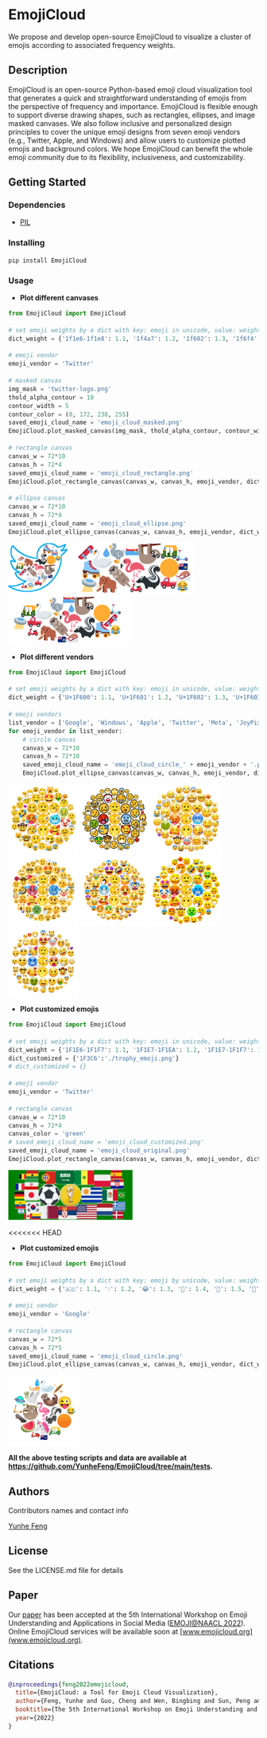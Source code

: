 # EmojiCloud

We propose and develop open-source EmojiCloud to visualize a cluster of emojis according to associated frequency weights.

## Description

EmojiCloud is an open-source Python-based emoji cloud visualization tool that generates a quick and straightforward understanding of emojis from the perspective of frequency and importance. EmojiCloud is flexible enough to support diverse drawing shapes, such as rectangles, ellipses, and image masked canvases. We also follow inclusive and personalized design principles to cover the unique emoji designs from seven emoji vendors (e.g., Twitter, Apple, and Windows) and allow users to customize plotted emojis and background colors. We hope EmojiCloud can benefit the whole emoji community due to its flexibility, inclusiveness, and customizability.

## Getting Started

### Dependencies

* [PIL](https://pypi.org/project/Pillow/)

### Installing

```
pip install EmojiCloud
```

### Usage

* **Plot different canvases**
```Python 
from EmojiCloud import EmojiCloud

# set emoji weights by a dict with key: emoji in unicode, value: weight
dict_weight = {'1f1e6-1f1e8': 1.1, '1f4a7': 1.2, '1f602': 1.3, '1f6f4': 1.4, '1f6f5': 1.5, '1f6f6': 1.6, '1f6f7': 1.7, '1f6f8': 1.8, '1f6f9': 1.9, '1f6fa': 2.0, '1f6fb': 2.1, '1f6fc': 2.2, '1f7e0': 2.3, '1f9a2': 2.4, '1f9a3': 2.5, '1f9a4': 2.6, '1f9a5': 2.7, '1f9a6': 2.8, '1f9a8': 2.9, '1f9a9': 3.0}

# emoji vendor 
emoji_vendor = 'Twitter'

# masked canvas 
img_mask = 'twitter-logo.png'
thold_alpha_contour = 10 
contour_width = 5
contour_color = (0, 172, 238, 255)
saved_emoji_cloud_name = 'emoji_cloud_masked.png'
EmojiCloud.plot_masked_canvas(img_mask, thold_alpha_contour, contour_width, contour_color, emoji_vendor, dict_weight, saved_emoji_cloud_name)

# rectangle canvas 
canvas_w = 72*10
canvas_h = 72*4
saved_emoji_cloud_name = 'emoji_cloud_rectangle.png'
EmojiCloud.plot_rectangle_canvas(canvas_w, canvas_h, emoji_vendor, dict_weight, saved_emoji_cloud_name)

# ellipse canvas
canvas_w = 72*10
canvas_h = 72*4
saved_emoji_cloud_name = 'emoji_cloud_ellipse.png'
EmojiCloud.plot_ellipse_canvas(canvas_w, canvas_h, emoji_vendor, dict_weight, saved_emoji_cloud_name)
```

<p float="left">
    <img src="https://github.com/YunheFeng/EmojiCloud/blob/main/tests/test_results/emoji_cloud_masked.png" height="100" />
    <img src="https://github.com/YunheFeng/EmojiCloud/blob/main/tests/test_results/emoji_cloud_rectangle.png" height="100" />
    <img src="https://github.com/YunheFeng/EmojiCloud/blob/main/tests/test_results/emoji_cloud_ellipse.png" height="100" />
</p>

* **Plot different vendors**
```Python 
from EmojiCloud import EmojiCloud

# set emoji weights by a dict with key: emoji in unicode, value: weight
dict_weight = {'U+1F600': 1.1, 'U+1F601': 1.2, 'U+1F602': 1.3, 'U+1F603': 1.4, 'U+1F604': 1.5, 'U+1F605': 1.6, 'U+1F606': 1.7, 'U+1F607': 1.8, 'U+1F608': 1.9, 'U+1F609': 2.0, 'U+1F610': 2.1, 'U+1F612': 2.2, 'U+1F613': 2.3, 'U+1F614': 2.4, 'U+1F616': 2.5, 'U+1F617': 2.6, 'U+1F618': 2.7, 'U+1F619': 2.8, 'U+1F620': 2.9, 'U+1F621': 3.0, 'U+1F622': 3.1, 'U+1F624': 3.2, 'U+1F625': 3.3, 'U+1F628': 3.4, 'U+1F629': 3.5, 'U+1F630': 3.6, 'U+1F631': 3.7, 'U+1F632': 3.8, 'U+1F633': 3.9, 'U+1F634': 4.0, 'U+1F635': 4.1, 'U+1F637': 4.2, 'U+1F638': 4.3, 'U+1F639': 4.4, 'U+1F640': 4.5, 'U+1F641': 4.6, 'U+1F642': 4.7, 'U+1F643': 4.8, 'U+1F644': 4.9, 'U+1F910': 5.0, 'U+1F911': 5.1, 'U+1F912': 5.2, 'U+1F913': 5.3, 'U+1F914': 5.4, 'U+1F915': 5.5, 'U+1F917': 5.6, 'U+1F920': 5.7, 'U+1F921': 5.8, 'U+1F922': 5.9, 'U+1F923': 6.0, 'U+1F924': 6.1, 'U+1F925': 6.2, 'U+1F927': 6.3, 'U+1F929': 6.4, 'U+1F970': 6.5, 'U+1F971': 6.6, 'U+1F973': 6.7, 'U+1F974': 6.8, 'U+1F975': 6.9, 'U+1F976': 7.0, 'U+1FAE1': 7.1, 'U+1FAE2': 7.2, 'U+1FAE3': 7.3}

# emoji vendors
list_vendor = ['Google', 'Windows', 'Apple', 'Twitter', 'Meta', 'JoyPixels', 'Samsung']
for emoji_vendor in list_vendor:
    # circle canvas
    canvas_w = 72*10
    canvas_h = 72*10
    saved_emoji_cloud_name = 'emoji_cloud_circle_' + emoji_vendor + '.png'
    EmojiCloud.plot_ellipse_canvas(canvas_w, canvas_h, emoji_vendor, dict_weight, saved_emoji_cloud_name)
```

<p float="left">
    <img src="https://github.com/YunheFeng/EmojiCloud/blob/main/tests/test_results/emoji_cloud_circle_Google.png" height="140" />
    <img src="https://github.com/YunheFeng/EmojiCloud/blob/main/tests/test_results/emoji_cloud_circle_Windows.png" height="140" />
    <img src="https://github.com/YunheFeng/EmojiCloud/blob/main/tests/test_results/emoji_cloud_circle_Apple.png" height="140" />
    <img src="https://github.com/YunheFeng/EmojiCloud/blob/main/tests/test_results/emoji_cloud_circle_Twitter.png" height="140" />
    <img src="https://github.com/YunheFeng/EmojiCloud/blob/main/tests/test_results/emoji_cloud_circle_Meta.png" height="140" />
    <img src="https://github.com/YunheFeng/EmojiCloud/blob/main/tests/test_results/emoji_cloud_circle_JoyPixels.png" height="140" />
    <img src="https://github.com/YunheFeng/EmojiCloud/blob/main/tests/test_results/emoji_cloud_circle_Samsung.png" height="140" />
</p>


* **Plot customized emojis**
```Python 
from EmojiCloud import EmojiCloud

# set emoji weights by a dict with key: emoji in unicode, value: weight
dict_weight = {'1F1E6-1F1F7': 1.1, '1F1E7-1F1EA': 1.2, '1F1E7-1F1F7': 1.3, '1F1E8-1F1E6': 1.4, '1F1E8-1F1F4': 1.5, '1F1E8-1F1F5': 1.6, '1F1E9-1F1EA': 1.7, '1F1E9-1F1F0': 1.8, '1F1EA-1F1E8': 1.9, '1F1EA-1F1F8': 2.0, '1F1EC-1F1ED': 2.1, '1F1EC-1F1F7': 2.2, '1F1ED-1F1F7': 2.3, '1F1EE-1F1F7': 2.4, '1F1EF-1F1F5': 2.5, '1F1F0-1F1F7': 2.6, '1F1F2-1F1FD': 2.7, '1F1F3-1F1F1': 2.8, '1F1F5-1F1F1': 2.9, '1F1F5-1F1F9': 3.0, '1F1F6-1F1E6': 3.1, '1F1F7-1F1F8': 3.2, '1F1F8-1F1E6': 3.3, '1F1F8-1F1F3': 3.4, '1F1FA-1F1F8': 3.5, '1F1FA-1F1FE': 3.6, '26BD': 3.7, '1F3C6': 3.8}
dict_customized = {'1F3C6':'./trophy_emoji.png'}
# dict_customized = {}

# emoji vendor 
emoji_vendor = 'Twitter'

# rectangle canvas 
canvas_w = 72*10
canvas_h = 72*4
canvas_color = 'green'
# saved_emoji_cloud_name = 'emoji_cloud_customized.png'
saved_emoji_cloud_name = 'emoji_cloud_original.png'
EmojiCloud.plot_rectangle_canvas(canvas_w, canvas_h, emoji_vendor, dict_weight, saved_emoji_cloud_name, dict_customized, canvas_color)
```

<p float="left">
    <img src="https://github.com/YunheFeng/EmojiCloud/blob/main/tests/test_results/emoji_cloud_original.png" height="100" />
</p>

<<<<<<< HEAD

* **Plot customized emojis**
```Python 
from EmojiCloud import EmojiCloud

# set emoji weights by a dict with key: emoji by unicode, value: weight
dict_weight = {'🇦🇨': 1.1, '💧': 1.2, '😂': 1.3, '🛴': 1.4, '🛵': 1.5, '🛶': 1.6, '🛷': 1.7, '🛸': 1.8, '🛹': 1.9, '🛺': 2.0, '😜': 2.1, '🍉': 2.2, '🟠': 2.3, '🦢': 2.4, '🦄': 2.5, '🕊': 2.6, '🦥': 2.7, '🦦': 2.8, '🦨': 2.9, '🦩': 3.0}

# emoji vendor 
emoji_vendor = 'Google'

# rectangle canvas 
canvas_w = 72*5
canvas_h = 72*5
saved_emoji_cloud_name = 'emoji_cloud_circle.png'
EmojiCloud.plot_ellipse_canvas(canvas_w, canvas_h, emoji_vendor, dict_weight, saved_emoji_cloud_name)
```

<p float="left">
    <img src="https://github.com/YunheFeng/EmojiCloud/blob/main/tests/test_results/emoji_cloud_circle.png" height="140" />
</p>


**All the above testing scripts and data are available at https://github.com/YunheFeng/EmojiCloud/tree/main/tests.**

## Authors

Contributors names and contact info

[Yunhe Feng](https://yunhefeng.me/)

## License

See the LICENSE.md file for details

## Paper

Our [paper](https://yunhefeng.me/material/EmojiCloud.pdf) has been accepted at the 5th International Workshop on Emoji Understanding and Applications in Social Media ([EMOJI@NAACL 2022](https://aiisc.ai/emoji2022/)). Online EmojiCloud services will be available soon at [www.emojicloud.org](www.emojicloud.org). 

## Citations

```bibtex
@inproceedings{feng2022emojicloud,
  title={EmojiCloud: a Tool for Emoji Cloud Visualization},
  author={Feng, Yunhe and Guo, Cheng and Wen, Bingbing and Sun, Peng and Yue, Yufei and Tao, Dingwen},
  booktitle={The 5th International Workshop on Emoji Understanding and Applications in Social Media at 2022 Annual Conference of the North American Chapter of the Association for Computational Linguistics (EMOJI@NAACL)},
  year={2022}
}
```

